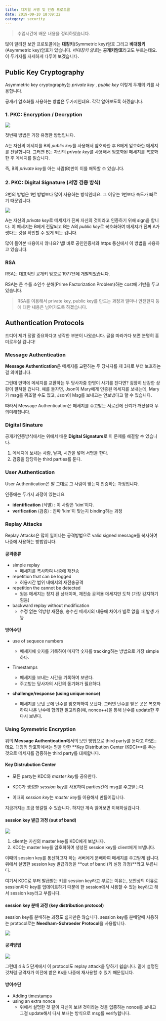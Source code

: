 ```yaml
---
title: 디지털 서명 및 인증 프로토콜
date: 2019-09-10 18:09:22
category: security
---
```


>  수업시간에 배운 내용을 정리하였습니다.

많이 알려진 보안 프로토콜에는 **대칭키**(Symmetric key)암호 그리고 **비대칭키**(Asymmetric key)암호가 있습니다. *비대칭키 암호*는 **공개키암호**라고도 부르는데요. 이 두가지를 자세하게 다루어 보겠습니다.

## Public Key Cryptography

Asymmetric key cryptography는  *private key* , *public key*  이렇게 두개의 키를 사용합니다.

공개키 암호화를 사용하는 방법은 두가지인데요. 각각 알아보도록 하겠습니다.

### 1. PKC: Encryption / Decryption

<img src='./images/public01.jpg'/>

첫번째 방법은 가장 유명한 방법입니다.

A는 자신의 메세지를 B의 *public key*를 사용해서 암호화한 후 B에게 암호화한 메세지를 전달합니다. 그러면 B는 자신의 *private key*를 사용해서 암호화된 메세지를 복호화한 후 메세지를 읽습니다.

즉,  B의 *private key*를 아는 사람(B)만이 이를 해독할 수 있습니다.

### 2. PKC: Digital Signature (서명 검증 방식)

2번의 방법은 1번 방법보다 많이 사용하는 방식인데요. 그 이유는 1번보다 속도가 빠르기 때문입니다.

<img src='./images/public02.jpg'/>

A는 자신의 *private key*로 메세지가 진짜 자신의 것이라고 인증하기 위해 sign을 합니다. 이 메세지는 B에게 전달되고 B는 A의 *public key*로 복호화하여 메세지가 진짜 A가 썻다는 것을 확인할 수 있게 되는 겁니다.

많이 들어본 내용이지 않나요? 넵! 바로 공인인증서와 https 통신에서 이 방법을 사용하고 있습니다.

### RSA

RSA는 대표적인 공개키 암호로 1977년에 개발되었습니다.

RSA는 큰 수를 소인수 분해(Prime Factorization Problem)하는 cost에 기반을 두고 있습니다.

> RSA를 이용해서 private key, public key를 만드는 과정과 얼마나 안전한지 등에 대한 내용은 넘어가도록 하겠습니다.



## Authentication Protocols

드디어 제가 정말 중요하다고 생각한 부분이 나왔습니다. 글을 따라가다 보면 분명히 흥미로우실 겁니다!

### Message Authentication

**Message Authentication**은 메세지를 교환하는 두 당사자를 제 3자로 부터 보호하는 걸 의미합니다.

그런데 만약에 메세지를 교환하는 두 당사자중 한명이 사기를 친다면? 굉장히 난감한 상황이 펼쳐질 겁니다. 예를 들자면, Json이 Mary에게 인증된 메세지를 보내는데, Mary가 msg를 위조할 수도 있고, Json이 Msg를 보내고는 안보냈다고 할 수 있습니다.

따라서 Message Authentication은 메세지를 주고받는 서로간에 신뢰가 깨졌을때 무의미해집니다.

### Digital Sinature

공개키인증방식에서는 위에서 배운 **Digital Signature**로 이 문제를 해결할 수 있습니다.

1. 메세지에 보내는 사람, 날짜, 시간을 넣어 서명을 한다.
2. 검증을 담당하는 third parties를 둔다.

### User Authentication

User Authentication은 말 그대로 그 사람이 맞는지 인증하는 과정입니다.

인증에는 두가지 과정이 있는데요

* **identification** (식별) : 이 사람은 'kim'이다.
* **verification** (검증) : 진짜 'kim'이 맞는지 binding하는 과정

### Replay Attacks

Replay Attacks은 많이 일어나는 공격방법으로 valid signed message를 복사하여 나중에 사용하는 방법입니다. 

#### 공격종류

* simple replay
  * 메세지를 복사하여 나중에 재전송
* repetition that can be logged
  * 허용시간 범위 내에서의 재전송공격
* repetition the cannot be detected
  * 원본 메세지는 정지 된 상태이며, 재전송 공격용 메세지만 도착 (가장 감지하기 힘듬)
* backward replay without modification
  * 수정 없는 역방향 재전송, 송수신 메세지의 내용에 차이가 별로 없을 때 발생 가능

#### 방어수단

* use of sequece numbers
  * 메세지에 숫자를 기록하여 마지막 숫자를 tracking하는 방법으로 가장 simple하다.

* Timestamps
  * 메세지를 보내는 시간을 기록하여 보낸다.
  * 주고받는 당사자의 시간의 동기화가 필요하다.

* **challenge/response (using unique nonce)**
  * 메세지를 보낸 곳에 난수를 암호화하여 보낸다. 그러면 난수를 받은 곳은 복호화하여 나온 난수에 합의한 알고리즘(예, nonce++)을 통해 난수를 update한 후 다시 보낸다.

### Using Symmetric Encryption

위의 **Message Authentication**에서의 보안 방법으로 third party를 둔다고 하였는데요. 대칭키 암호화에서는 믿을 만한 **Key Distribution Center (KDC)**를 두는 것으로 메세지를 검증하는 third party를 대체합니다.

#### Key Distrubution Center

* 모든 party는 KDC와 *master key*를 공유한다.

* KDC가 생성한 *session key*를 사용하여 parties간에 msg를 주고받는다.
* 이때의 *session key*는 *master key*를 이용해서 만들어집니다.

지금까지는 조금 헷갈릴 수 있습니다. 하지만 계속 읽어보면 이해하실겁니다.

#### session key 발급 과정 (out of band)

<img src='./images/kdc01.png'/>

1. client는 자신의 master key를 KDC에게 보냅니다.
2. KDC는 master key를 암호화하여 생성된 session key를 client에게 보냅니다.

이때의 session key를 통신하고자 하는 서버에게 분배하여 메세지를 주고받게 됩니다. 위에서 설명한 session key 발급과정을 **out of band (키 설정 과정)**라고 부릅니다.

여기서 KDC로 부터 발급받는 키를 session key라고 부르는 이유는, 보안상의 이유로 session마다 key를 업데이트하기 때문에 한 session에서 사용할 수 있는 key라고 해서 session key라고 부릅니다.

#### session key 분배 과정 (key distribution protocol)

session key를 분배하는 과정도 쉽지만은 않습니다. session key를 분배할때 사용하는 protocol로는 **Needham-Schroeder Protocol**을 사용합니다.

<img src='./images/kdc03.jpg'/>

#### 공격방법

<img src='./images/kdc02.jpg'/>

그런데 4 & 5 단계에서 이 protocol도 replay attack을 당하기 쉽습니다. 밑에 설명된 것처럼 공격자가 이전에 받은 Ks를 나중에 재사용할 수 있기 때문입니다. 

#### 방어수단

- Adding timestamps
- using an extra nonce
  - 위에서 설명한 것 같이 자신이 보낸 것이라는 것을 입증하는 nonce를 보내고 그걸 update해서 다시 보내는 방식으로 msg를 verify합니다.